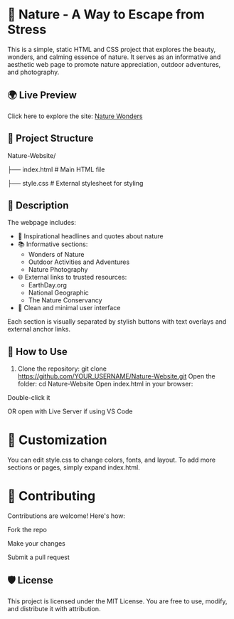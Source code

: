 # 🌿 Nature - A Way to Escape from Stress

This is a simple, static HTML and CSS project that explores the beauty, wonders, and calming essence of nature. It serves as an informative and aesthetic web page to promote nature appreciation, outdoor adventures, and photography.

## 🌍 Live Preview

Click here to explore the site: [Nature Wonders](https://www.earthday.org/)

## 📁 Project Structure

Nature-Website/

├── index.html # Main HTML file

├── style.css # External stylesheet for styling

## 🧾 Description

The webpage includes:

- 🌱 Inspirational headlines and quotes about nature
- 📚 Informative sections:
  - Wonders of Nature
  - Outdoor Activities and Adventures
  - Nature Photography
- 🌐 External links to trusted resources:
  - EarthDay.org
  - National Geographic
  - The Nature Conservancy
- 🎨 Clean and minimal user interface

Each section is visually separated by stylish buttons with text overlays and external anchor links.

## 🚀 How to Use

1. Clone the repository:
     git clone https://github.com/YOUR_USERNAME/Nature-Website.git
Open the folder:
cd Nature-Website
Open index.html in your browser:

Double-click it

OR open with Live Server if using VS Code

# 🎨 Customization
You can edit style.css to change colors, fonts, and layout.
To add more sections or pages, simply expand index.html.

# 🤝 Contributing
Contributions are welcome! Here's how:

Fork the repo

Make your changes

Submit a pull request

## 🛡️ License
This project is licensed under the MIT License. You are free to use, modify, and distribute it with attribution.
